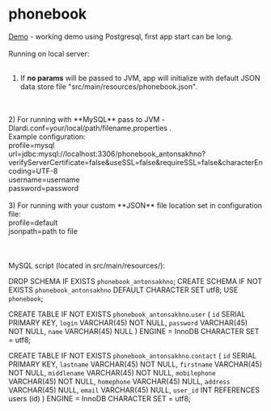 # phonebook
<a href="http://phonebook-lardi.herokuapp.com/">Demo</a> - working demo using Postgresql, first app start can be long.
<br>
<br>
Running on local server:<br><br>
1) If **no params** will be passed to JVM, app will initialize with default JSON data store file "src/main/resources/phonebook.json".
<br>
<br>
2) For running with **MySQL** pass to JVM -Dlardi.conf=your/local/path/filename.properties .<br>
Example configuration:<br>
profile=mysql<br>
url=jdbc:mysql://localhost:3306/phonebook_antonsakhno?verifyServerCertificate=false&useSSL=false&requireSSL=false&characterEncoding=UTF-8 <br>
username=username<br>
password=password
<br>
<br>
3) For running with your custom **JSON** file location set in configuration file:<br>
profile=default<br>
jsonpath=path to file<br>
<br>
<br>
<br>
MySQL script (located in src/main/resources/):<br>

DROP SCHEMA IF EXISTS `phonebook_antonsakhno`;
CREATE SCHEMA IF NOT EXISTS `phonebook_antonsakhno`
  DEFAULT CHARACTER SET utf8;
USE `phonebook`;

CREATE TABLE IF NOT EXISTS `phonebook_antonsakhno`.`user` (
  `id`       SERIAL PRIMARY KEY,
  `login`    VARCHAR(45) NOT NULL,
  `password` VARCHAR(45) NOT NULL,
  `name`     VARCHAR(45) NULL
)
  ENGINE = InnoDB
  CHARACTER SET = utf8;

CREATE TABLE IF NOT EXISTS `phonebook_antonsakhno`.`contact` (
  `id`          SERIAL PRIMARY KEY,
  `lastname`    VARCHAR(45) NOT NULL,
  `firstname`   VARCHAR(45) NOT NULL,
  `middlename`  VARCHAR(45) NOT NULL,
  `mobilephone` VARCHAR(45) NOT NULL,
  `homephone`   VARCHAR(45) NULL,
  `address`     VARCHAR(45) NULL,
  `email`       VARCHAR(45) NULL,
  `user_id`     INT REFERENCES users (id)
)
  ENGINE = InnoDB
  CHARACTER SET = utf8;
